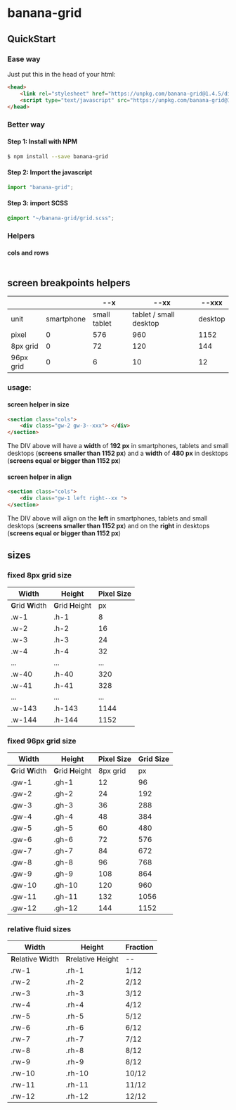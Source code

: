 # banana-grid

## QuickStart
### Ease way
Just put this in the head of your html:
```html
<head>
	<link rel="stylesheet" href="https://unpkg.com/banana-grid@1.4.5/dist/banana-grid.min.css" />
	<script type="text/javascript" src="https://unpkg.com/banana-grid@1.4.5/dist/main.min.js"></script>
</head>
```

### Better way
#### Step 1:  Install with NPM
```bash
$ npm install --save banana-grid
```
#### Step 2:  Import the javascript
```typescript
import "banana-grid";
```
#### Step 3: import SCSS
```scss
@import "~/banana-grid/grid.scss";
```

### Helpers
#### cols and rows
```html
```


## screen breakpoints helpers
|		|		|	--x	|	--xx	|	--xxx	|
| --- | --- | --- | ---| --- |
|	unit	|	smartphone |	small tablet	|	tablet / small desktop | desktop	|
|	pixel	|	0	|	576	|	960	|	1152	|
|	8px grid	|	0	|	72	|	120	|	144	|
|	96px grid	|	0	|	6	|	10	|	12	|

### usage:
#### screen helper in size
```html
<section class="cols">
    <div class="gw-2 gw-3--xxx"> </div>
</section>
```
The DIV above will have a **width** of **192 px** in smartphones, tablets and small desktops (**screens smaller than 1152 px**) and  a **width** of **480 px** in desktops (**screens equal or bigger than 1152 px**)
#### screen helper in align
```html
<section class="cols">
	<div class="gw-1 left right--xx ">
</section>
```
The DIV above will align on the **left** in smartphones, tablets and small desktops (**screens smaller than 1152 px**) and on the **right** in desktops (**screens equal or bigger than 1152 px**)

## sizes
### fixed 8px grid size
| Width | Height | Pixel Size
|-- | -- | -- | 
| **G**rid **W**idth | **G**rid **H**eight | px |
|	.w-1 |	.h-1	|	8	|
|	.w-2 |	.h-2	|	16	|
|	.w-3 |	.h-3	|	24	|
|	.w-4 |	.h-4	|	32	|
|	... |	...	|	...	|
|	.w-40 |	.h-40	|	320	|
|	.w-41 |	.h-41	|	328	|
|	... |	...	|	...	|
|	.w-143 |	.h-143	|	1144	|
|	.w-144 |	.h-144	|	1152	|

### fixed 96px grid size
| Width | Height | Pixel Size | Grid Size |
|-- | -- | -- | -- |
| **G**rid **W**idth | **G**rid **H**eight | 8px grid  | px |
|	.gw-1 |	.gh-1	|	12	|	96	|
|	.gw-2	|	.gh-2	|	24	|	192	|
|	.gw-3	|	.gh-3	|	36	|	288	|
|	.gw-4	|	.gh-4	|	48	|	384	|
|	.gw-5	|	.gh-5	|	60	|	480	|
|	.gw-6	|	.gh-6	|	72	|	576	|
|	.gw-7	|	.gh-7	|	84	|	672	|
|	.gw-8	|	.gh-8	|	96	|	768	|
|	.gw-9	|	.gh-9	|	108	|	864	|
|	.gw-10	|	.gh-10	|	120	|	960	|
|	.gw-11  |	.gh-11	|	132	|	1056 |
|	.gw-12	|	.gh-12	|	144	|	1152 |

### relative fluid sizes
| Width | Height | Fraction |
|-- | -- | -- | 
| **R**elative **W**idth | **R**relative **H**eight | --  |
|	.rw-1 |	.rh-1	|	1/12	|
|	.rw-2	|	.rh-2	|	2/12	|
|	.rw-3	|	.rh-3	|	3/12	|
|	.rw-4	|	.rh-4	|	4/12	|
|	.rw-5	|	.rh-5	|	5/12	|
|	.rw-6	|	.rh-6	|	6/12	|
|	.rw-7	|	.rh-7	|	7/12	|
|	.rw-8	|	.rh-8	|	8/12	|
|	.rw-9	|	.rh-9	|	8/12	|
|	.rw-10	|	.rh-10	|	10/12	|
|	.rw-11  |	.rh-11	|	11/12	|
|	.rw-12	|	.rh-12	|	12/12	|
